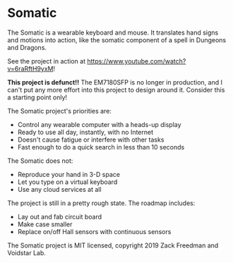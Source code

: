 # Somatic
The Somatic is a wearable keyboard and mouse. It translates hand signs and motions into action, like the somatic component of a spell in Dungeons and Dragons.

See the project in action at https://www.youtube.com/watch?v=6raRftH9yxM!

**This project is defunct!!** The EM7180SFP is no longer in production, and I can't put any more effort into this project to design around it. Consider this a starting point only!

The Somatic project's priorities are:
* Control any wearable computer with a heads-up display
* Ready to use all day, instantly, with no Internet
* Doesn't cause fatigue or interfere with other tasks
* Fast enough to do a quick search in less than 10 seconds

The Somatic does not:
* Reproduce your hand in 3-D space
* Let you type on a virtual keyboard
* Use any cloud services at all

The project is still in a pretty rough state. The roadmap includes:
* Lay out and fab circuit board
* Make case smaller
* Replace on/off Hall sensors with continuous sensors

The Somatic project is MIT licensed, copyright 2019 Zack Freedman and Voidstar Lab.